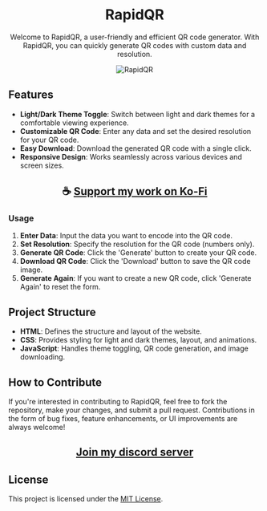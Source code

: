 <div align="center">

# RapidQR

Welcome to RapidQR, a user-friendly and efficient QR code generator. With RapidQR, you can quickly generate QR codes with custom data and resolution. 

![RapidQR](https://github.com/ThatSINEWAVE/RapidQR/assets/133239148/10f582c9-5b8b-48fa-9caa-d9ff417b8928)

</div>

## Features

- **Light/Dark Theme Toggle**: Switch between light and dark themes for a comfortable viewing experience.
- **Customizable QR Code**: Enter any data and set the desired resolution for your QR code.
- **Easy Download**: Download the generated QR code with a single click.
- **Responsive Design**: Works seamlessly across various devices and screen sizes.

<div align="center">

## ☕ [Support my work on Ko-Fi](https://ko-fi.com/thatsinewave)

</div>

### Usage

1. **Enter Data**: Input the data you want to encode into the QR code.
2. **Set Resolution**: Specify the resolution for the QR code (numbers only).
3. **Generate QR Code**: Click the 'Generate' button to create your QR code.
4. **Download QR Code**: Click the 'Download' button to save the QR code image.
5. **Generate Again**: If you want to create a new QR code, click 'Generate Again' to reset the form.

## Project Structure

- **HTML**: Defines the structure and layout of the website.
- **CSS**: Provides styling for light and dark themes, layout, and animations.
- **JavaScript**: Handles theme toggling, QR code generation, and image downloading.

## How to Contribute

If you're interested in contributing to RapidQR, feel free to fork the repository, make your changes, and submit a pull request. 
Contributions in the form of bug fixes, feature enhancements, or UI improvements are always welcome!

<div align="center">

## [Join my discord server](https://discord.gg/2nHHHBWNDw)

</div>

## License

This project is licensed under the [MIT License](LICENSE).
